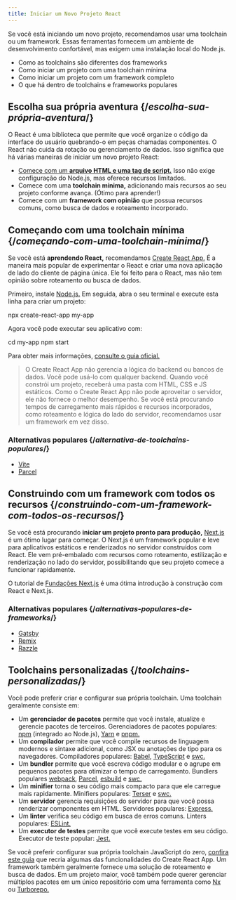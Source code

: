 ```yaml
---
title: Iniciar um Novo Projeto React
---
```


<Intro>

Se você está iniciando um novo projeto, recomendamos usar uma toolchain ou um framework. Essas ferramentas fornecem um ambiente de desenvolvimento confortável, mas exigem uma instalação local do Node.js.

</Intro>

<YouWillLearn>

* Como as toolchains são diferentes dos frameworks
* Como iniciar um projeto com uma toolchain mínima
* Como iniciar um projeto com um framework completo
* O que há dentro de toolchains e frameworks populares

</YouWillLearn>

## Escolha sua própria aventura {/*escolha-sua-própria-aventura*/}

O React é uma biblioteca que permite que você organize o código da interface do usuário quebrando-o em peças chamadas componentes. O React não cuida da rotação ou gerenciamento de dados. Isso significa que há várias maneiras de iniciar um novo projeto React:

* [Comece com um **arquivo HTML e uma tag de script.**](/learn/add-react-to-a-website) Isso não exige configuração do Node.js, mas oferece recursos limitados.
* Comece com uma **toolchain mínima,** adicionando mais recursos ao seu projeto conforme avança. (Ótimo para aprender!)
* Comece com um **framework com opinião** que possua recursos comuns, como busca de dados e roteamento incorporado.

## Começando com uma toolchain mínima {/*começando-com-uma-toolchain-mínima*/}

Se você está **aprendendo React,** recomendamos [Create React App.](https://create-react-app.dev/) É a maneira mais popular de experimentar o React e criar uma nova aplicação de lado do cliente de página única. Ele foi feito para o React, mas não tem opinião sobre roteamento ou busca de dados.

Primeiro, instale [Node.js.](https://nodejs.org/pt-br) Em seguida, abra o seu terminal e execute esta linha para criar um projeto:

<TerminalBlock>

npx create-react-app my-app

</TerminalBlock>

Agora você pode executar seu aplicativo com:

<TerminalBlock>

cd my-app
npm start

</TerminalBlock>

Para obter mais informações, [consulte o guia oficial.](https://create-react-app.dev/docs/getting-started)

> O Create React App não gerencia a lógica do backend ou bancos de dados. Você pode usá-lo com qualquer backend. Quando você constrói um projeto, receberá uma pasta com HTML, CSS e JS estáticos. Como o Create React App não pode aproveitar o servidor, ele não fornece o melhor desempenho. Se você está procurando tempos de carregamento mais rápidos e recursos incorporados, como roteamento e lógica do lado do servidor, recomendamos usar um framework em vez disso.

### Alternativas populares {/*alternativa-de-toolchains-populares*/}

* [Vite](https://vitejs.dev/guide/)
* [Parcel](https://parceljs.org/getting-started/webapp/)

## Construindo com um framework com todos os recursos {/*construindo-com-um-framework-com-todos-os-recursos*/}

Se você está procurando **iniciar um projeto pronto para produção,** [Next.js](https://nextjs.org/) é um ótimo lugar para começar. O Next.js é um framework popular e leve para aplicativos estáticos e renderizados no servidor construídos com React. Ele vem pré-embalado com recursos como roteamento, estilização e renderização no lado do servidor, possibilitando que seu projeto comece a funcionar rapidamente.

O tutorial de [Fundações Next.js](https://nextjs.org/learn/foundations/about-nextjs) é uma ótima introdução à construção com React e Next.js.

### Alternativas populares {/*alternativas-populares-de-frameworks*/}

* [Gatsby](https://www.gatsbyjs.org/)
* [Remix](https://remix.run/)
* [Razzle](https://razzlejs.org/)

## Toolchains personalizadas {/*toolchains-personalizadas*/}

Você pode preferir criar e configurar sua própria toolchain. Uma toolchain geralmente consiste em:

* Um **gerenciador de pacotes** permite que você instale, atualize e gerencie pacotes de terceiros. Gerenciadores de pacotes populares: [npm](https://www.npmjs.com/) (integrado ao Node.js), [Yarn](https://yarnpkg.com/) e [pnpm.](https://pnpm.io/)
* Um **compilador** permite que você compile recursos de linguagem modernos e sintaxe adicional, como JSX ou anotações de tipo para os navegadores. Compiladores populares: [Babel](https://babeljs.io/), [TypeScript](https://www.typescriptlang.org/) e [swc.](https://swc.rs/)
* Um **bundler** permite que você escreva código modular e o agrupe em pequenos pacotes para otimizar o tempo de carregamento. Bundlers populares [webpack](https://webpack.js.org/), [Parcel](https://parceljs.org/), [esbuild](https://esbuild.github.io/) e [swc.](https://swc.rs/)
* Um **minifier** torna o seu código mais compacto para que ele carregue mais rapidamente. Minifiers populares: [Terser](https://terser.org/) e [swc.](https://swc.rs/)
* Um **servidor** gerencia requisições do servidor para que você possa renderizar componentes em HTML. Servidores populares: [Express.](https://expressjs.com/)
* Um **linter** verifica seu código em busca de erros comuns. Linters populares: [ESLint.](https://eslint.org/)
* Um **executor de testes** permite que você execute testes em seu código. Executor de teste popular: [Jest.](https://jestjs.io/)

Se você preferir configurar sua própria toolchain JavaScript do zero, [confira este guia](https://blog.usejournal.com/creating-a-react-app-from-scratch-f3c693b84658) que recria algumas das funcionalidades do Create React App. Um framework também geralmente fornece uma solução de roteamento e busca de dados. Em um projeto maior, você também pode querer gerenciar múltiplos pacotes em um único repositório com uma ferramenta como [Nx](https://nx.dev/react) ou [Turborepo.](https://turborepo.org/)

